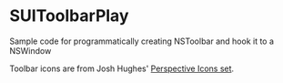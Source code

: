 # SUIToolbarPlay
Sample code for programmatically creating NSToolbar and hook it to a NSWindow

Toolbar icons are from Josh Hughes' [Perspective Icons set](https://github.com/deaghean/omnifocus-perspective-icons).
